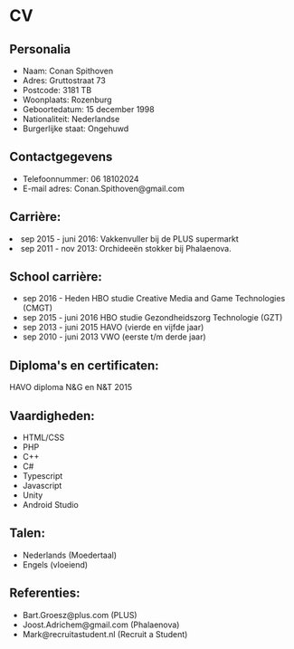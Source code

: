 # CV
## Personalia
<ul>
<li>Naam: 				Conan Spithoven</li>
<li>Adres:				Gruttostraat 73</li>
<li>Postcode: 			3181 TB</li>
<li>Woonplaats:			Rozenburg</li>
<li>Geboortedatum: 		15 december 1998</li>
<li>Nationaliteit:			Nederlandse</li>
<li>Burgerlijke staat:		Ongehuwd</li>
</ul>

## Contactgegevens
<ul>
<li>Telefoonnummer: 		06 18102024</li>
<li>E-mail adres:			Conan.Spithoven@gmail.com</li>
</ul>

## Carrière:
<li>sep 2015 - juni 2016:		Vakkenvuller bij de PLUS supermarkt</li>
<li>sep 2011 - nov 2013:		Orchideeën stokker bij  Phalaenova.</li>

## School carrière:
<ul>
<li>sep 2016 - Heden		HBO studie Creative Media and Game Technologies (CMGT)</li>
<li>sep 2015 - juni 2016		HBO studie Gezondheidszorg Technologie (GZT)</li>
<li>sep 2013 - juni 2015		HAVO (vierde en vijfde jaar)</li>
<li>sep 2010 - juni 2013		VWO (eerste t/m derde jaar)</li>
</ul>

## Diploma's en certificaten:
HAVO diploma N&G en N&T 2015

## Vaardigheden:
<ul>
<li>HTML/CSS</li>
<li>PHP</li>
<li>C++</li>
<li>C#</li>
<li>Typescript</li>
<li>Javascript</li>
<li>Unity</li>
<li>Android Studio</li>
</ul>

## Talen:
<ul>
<li>Nederlands (Moedertaal)</li>
<li>Engels (vloeiend)</li>
</ul>

## Referenties:
<ul>
<li>Bart.Groesz@plus.com		(PLUS)</li>
<li>Joost.Adrichem@gmail.com	(Phalaenova)</li>
<li>Mark@recruitastudent.nl	(Recruit a Student)</li>
</ul>
